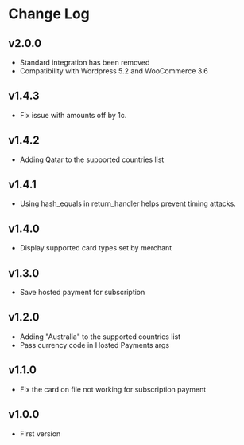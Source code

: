 # Change Log

## v2.0.0
- Standard integration has been removed
- Compatibility with Wordpress 5.2 and WooCommerce 3.6  

## v1.4.3
- Fix issue with amounts off by 1c.

## v1.4.2
- Adding Qatar to the supported countries list

## v1.4.1
- Using hash_equals in return_handler helps prevent timing attacks.

## v1.4.0
- Display supported card types set by merchant

## v1.3.0
- Save hosted payment for subscription

## v1.2.0
- Adding "Australia" to the supported countries list
- Pass currency code in Hosted Payments args

## v1.1.0
- Fix the card on file not working for subscription payment

## v1.0.0
- First version
